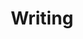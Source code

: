 ---
title: Writing
description: Thoughts on movies, tech, open source and creative collaboration.
---